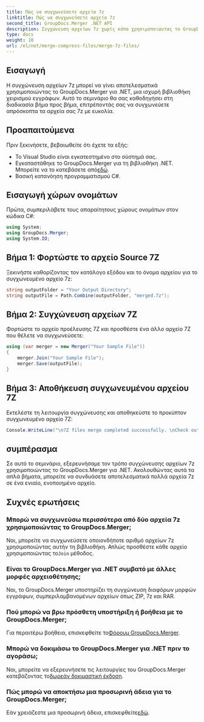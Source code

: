 ```yaml
---
title: Πώς να συγχωνεύσετε αρχεία 7z
linktitle: Πώς να συγχωνεύσετε αρχεία 7z
second_title: GroupDocs.Merger .NET API
description: Συγχώνευση αρχείων 7z χωρίς κόπο χρησιμοποιώντας το GroupDocs.Merger για .NET. Ακολουθήστε τον αναλυτικό οδηγό μας για να συνδυάσετε πολλά αρχεία σε ένα απρόσκοπτα.
type: docs
weight: 10
url: /el/net/merge-compress-files/merge-7z-files/
---
```

## Εισαγωγή
Η συγχώνευση αρχείων 7z μπορεί να γίνει αποτελεσματικά χρησιμοποιώντας το GroupDocs.Merger για .NET, μια ισχυρή βιβλιοθήκη χειρισμού εγγράφων. Αυτό το σεμινάριο θα σας καθοδηγήσει στη διαδικασία βήμα προς βήμα, επιτρέποντάς σας να συγχωνεύετε απρόσκοπτα τα αρχεία σας 7z με ευκολία.
## Προαπαιτούμενα
Πριν ξεκινήσετε, βεβαιωθείτε ότι έχετε τα εξής:
- Το Visual Studio είναι εγκατεστημένο στο σύστημά σας.
-  Εγκαταστάθηκε το GroupDocs.Merger για τη βιβλιοθήκη .NET. Μπορείτε να το κατεβάσετε από[εδώ](https://releases.groupdocs.com/merger/net/).
- Βασική κατανόηση προγραμματισμού C#.

## Εισαγωγή χώρων ονομάτων
Πρώτα, συμπεριλάβετε τους απαραίτητους χώρους ονομάτων στον κώδικα C#:
```csharp
using System; 
using GroupDocs.Merger;
using System.IO;
```
## Βήμα 1: Φορτώστε το αρχείο Source 7Z
Ξεκινήστε καθορίζοντας τον κατάλογο εξόδου και το όνομα αρχείου για το συγχωνευμένο αρχείο 7z:
```csharp
string outputFolder = "Your Output Directory";
string outputFile = Path.Combine(outputFolder, "merged.7z");
```
## Βήμα 2: Συγχώνευση αρχείων 7Z
Φορτώστε το αρχείο προέλευσης 7Z και προσθέστε ένα άλλο αρχείο 7Z που θέλετε να συγχωνεύσετε:
```csharp
using (var merger = new Merger("Your Sample File"))
{
    merger.Join("Your Sample File");
    merger.Save(outputFile);
}
```
## Βήμα 3: Αποθήκευση συγχωνευμένου αρχείου 7Z
Εκτελέστε τη λειτουργία συγχώνευσης και αποθηκεύστε το προκύπτον συγχωνευμένο αρχείο 7Z:
```csharp
Console.WriteLine("\n7Z files merge completed successfully. \nCheck output in {0}", outputFolder);
```

## συμπέρασμα
Σε αυτό το σεμινάριο, εξερευνήσαμε τον τρόπο συγχώνευσης αρχείων 7z χρησιμοποιώντας το GroupDocs.Merger για .NET. Ακολουθώντας αυτά τα απλά βήματα, μπορείτε να συνδυάσετε αποτελεσματικά πολλά αρχεία 7z σε ένα ενιαίο, ενοποιημένο αρχείο.

## Συχνές ερωτήσεις
### Μπορώ να συγχωνεύσω περισσότερα από δύο αρχεία 7z χρησιμοποιώντας το GroupDocs.Merger;
 Ναι, μπορείτε να συγχωνεύσετε οποιονδήποτε αριθμό αρχείων 7z χρησιμοποιώντας αυτήν τη βιβλιοθήκη. Απλώς προσθέστε κάθε αρχείο χρησιμοποιώντας το`Join` μέθοδος.
### Είναι το GroupDocs.Merger για .NET συμβατό με άλλες μορφές αρχειοθέτησης;
Ναι, το GroupDocs.Merger υποστηρίζει τη συγχώνευση διαφόρων μορφών εγγράφων, συμπεριλαμβανομένων αρχείων όπως ZIP, 7z και RAR.
### Πού μπορώ να βρω πρόσθετη υποστήριξη ή βοήθεια με το GroupDocs.Merger;
 Για περαιτέρω βοήθεια, επισκεφθείτε το[Φόρουμ GroupDocs.Merger](https://forum.groupdocs.com/c/merger/32).
### Μπορώ να δοκιμάσω το GroupDocs.Merger για .NET πριν το αγοράσω;
 Ναι, μπορείτε να εξερευνήσετε τις λειτουργίες του GroupDocs.Merger κατεβάζοντας το[δωρεάν δοκιμαστική έκδοση](https://releases.groupdocs.com/).
### Πώς μπορώ να αποκτήσω μια προσωρινή άδεια για το GroupDocs.Merger;
 Εάν χρειάζεστε μια προσωρινή άδεια, επισκεφθείτε[εδώ](https://purchase.groupdocs.com/temporary-license/).